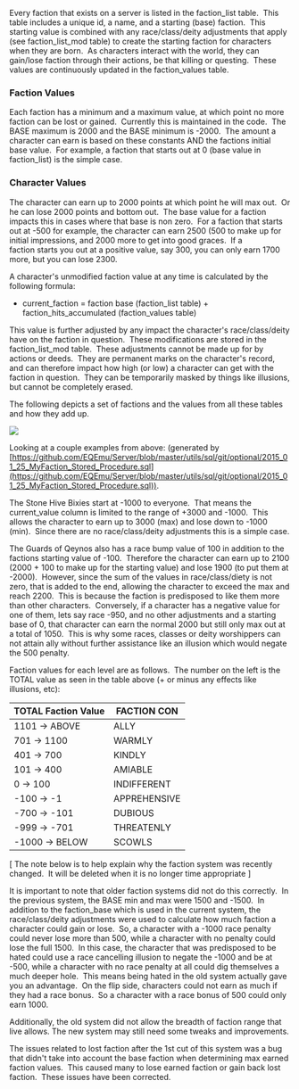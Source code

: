 Every faction that exists on a server is listed in the faction_list table.  This table includes a unique id, a name, and a starting (base) faction.  This starting value is combined with any race/class/deity adjustments that apply (see faction_list_mod table) to create the starting faction for characters when they are born.  As characters interact with the world, they can gain/lose faction through their actions, be that killing or questing.  These values are continuously updated in the faction_values table.

### Faction Values

Each faction has a minimum and a maximum value, at which point no more faction can be lost or gained.  Currently this is maintained in the code.  The BASE maximum is 2000 and the BASE minimum is -2000.  The amount a character can earn is based on these constants AND the factions initial base value.  For example, a faction that starts out at 0 (base value in faction_list) is the simple case. 

### Character Values

The character can earn up to 2000 points at which point he will max out.  Or he can lose 2000 points and bottom out.  The base value for a faction impacts this in cases where that base is non zero.  For a faction that starts out at -500 for example, the character can earn 2500 (500 to make up for initial impressions, and 2000 more to get into good graces.  If a faction starts you out at a positive value, say 300, you can only earn 1700 more, but you can lose 2300.

A character's unmodified faction value at any time is calculated by the following formula:

* current_faction = faction base (faction_list table) + faction_hits_accumulated (faction_values table)

This value is further adjusted by any impact the character's race/class/deity have on the faction in question.  These modifications are stored in the faction_list_mod table.  These adjustments cannot be made up for by actions or deeds.  They are permanent marks on the character's record, and can therefore impact how high (or low) a character can get with the faction in question.  They can be temporarily masked by things like illusions, but cannot be completely erased.

The following depicts a set of factions and the values from all these tables and how they add up.

![](/l/wa/images/factions.jpg)

Looking at a couple examples from above: (generated by [https://github.com/EQEmu/Server/blob/master/utils/sql/git/optional/2015_01_25_MyFaction_Stored_Procedure.sql](https://github.com/EQEmu/Server/blob/master/utils/sql/git/optional/2015_01_25_MyFaction_Stored_Procedure.sql)).

The Stone Hive Bixies start at -1000 to everyone.  That means the current_value column is limited to the range of +3000 and -1000.  This allows the character to earn up to 3000 (max) and lose down to -1000 (min).  Since there are no race/class/deity adjustments this is a simple case.

The Guards of Qeynos also has a race bump value of 100 in addition to the factions starting value of -100.  Therefore the character can earn up to 2100 (2000 + 100 to make up for the starting value) and lose 1900 (to put them at -2000).  However, since the sum of the values in race/class/diety is not zero, that is added to the end, allowing the character to exceed the max and reach 2200.  This is because the faction is predisposed to like them more than other characters.  Conversely, if a character has a negative value for one of them, lets say race -950, and no other adjustments and a starting base of 0, that character can earn the normal 2000 but still only max out at a total of 1050.  This is why some races, classes or deity worshippers can not attain ally without further assistance like an illusion which would negate the 500 penalty.

Faction values for each level are as follows.  The number on the left is the TOTAL value as seen in the table above (+ or minus any effects like illusions, etc):

|TOTAL Faction Value|FACTION CON|
|--- |--- |
|1101 -> ABOVE|ALLY|
|701 -> 1100|WARMLY|
|401 -> 700|KINDLY|
|101 -> 400|AMIABLE|
|0 -> 100|INDIFFERENT|
|-100 -> -1|APPREHENSIVE|
|-700 -> -101|DUBIOUS|
|-999 -> -701|THREATENLY|
|-1000 -> BELOW|SCOWLS|


[ The note below is to help explain why the faction system was recently changed.  It will be deleted when it is no longer time appropriate ]

It is important to note that older faction systems did not do this correctly.  In the previous system, the BASE min and max were 1500 and -1500.  In addition to the faction_base which is used in the current system, the race/class/deity adjustments were used to calculate how much faction a character could gain or lose.  So, a character with a -1000 race penalty could never lose more than 500, while a character with no penalty could lose the full 1500.  In this case, the character that was predisposed to be hated could use a race cancelling illusion to negate the -1000 and be at -500, while a character with no race penalty at all could dig themselves a much deeper hole.  This means being hated in the old system actually gave you an advantage.  On the flip side, characters could not earn as much if they had a race bonus.  So a character with a race bonus of 500 could only earn 1000.

Additionally, the old system did not allow the breadth of faction range that live allows. The new system may still need some tweaks and improvements.

The issues related to lost faction after the 1st cut of this system was a bug that didn't take into account the base faction when determining max earned faction values.  This caused many to lose earned faction or gain back lost faction.  These issues have been corrected.